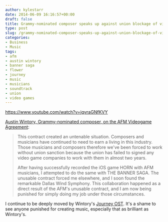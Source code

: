 ```yaml
---
author: kylestarr
date: 2014-06-09 16:16:57+00:00
draft: false
title: Grammy-nominated composer speaks up against union blockage of video game recordings
type: post
slug: /grammy-nominated-composer-speaks-up-against-union-blockage-of-video-game-recordings/
categories:
- Business
- Music
tags:
- afm
- austin wintory
- banner saga
- flower
- journey
- music
- musicians
- soundtrack
- union
- video games
---
```


<https://www.youtube.com/watch?v=jqvraGNfKVY>

[Austin Wintory, Grammy-nominated composer, on the AFM Videogame Agreement](https://www.youtube.com/watch?v=jqvraGNfKVY):

> This contract created an untenable situation. Composers and musicians have continued to need to earn a living in this industry. Those musicians and composers therefore we've been forced to work without union sanction because the union has failed to signed any video game companies to work with them in almost two years.
>
> After having successfully recorded the iOS game HORN with AFM musicians, I attempted to do the same with THE BANNER SAGA. The unusable contract forced me elsewhere, and I soon found the remarkable Dallas Wind Symphony. This collaboration happened as a direct result of the AFM's unusable contract, and I am now being punished for simply doing my job under those circumstances.

I continue to be deeply moved by Wintory's [Journey OST](https://itunes.apple.com/us/album/journey-original-soundtrack/id511359368?uo=4&at=1l3v2y3&ct=TSOG). It's a shame to see anyone punished for creating music, especially that as brilliant as Wintory's.
